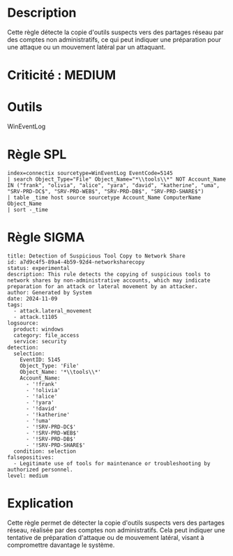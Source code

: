 # Description

Cette règle détecte la copie d'outils suspects vers des partages réseau par des comptes non administratifs, ce qui peut indiquer une préparation pour une attaque ou un mouvement latéral par un attaquant.

# Criticité : **MEDIUM**

# Outils

WinEventLog

# Règle SPL

```
index=connectix sourcetype=WinEventLog EventCode=5145
| search Object_Type="File" Object_Name="*\\tools\\*" NOT Account_Name IN ("frank", "olivia", "alice", "yara", "david", "katherine", "uma", "SRV-PRD-DC$", "SRV-PRD-WEB$", "SRV-PRD-DB$", "SRV-PRD-SHARE$")
| table _time host source sourcetype Account_Name ComputerName Object_Name
| sort -_time
```

# Règle SIGMA

```
title: Detection of Suspicious Tool Copy to Network Share
id: a7d9c4f5-89a4-4b59-92d4-networksharecopy
status: experimental
description: This rule detects the copying of suspicious tools to network shares by non-administrative accounts, which may indicate preparation for an attack or lateral movement by an attacker.
author: Generated by System
date: 2024-11-09
tags:
  - attack.lateral_movement
  - attack.t1105
logsource:
  product: windows
  category: file_access
  service: security
detection:
  selection:
    EventID: 5145
    Object_Type: 'File'
    Object_Name: '*\\tools\\*'
    Account_Name:
      - '!frank'
      - '!olivia'
      - '!alice'
      - '!yara'
      - '!david'
      - '!katherine'
      - '!uma'
      - '!SRV-PRD-DC$'
      - '!SRV-PRD-WEB$'
      - '!SRV-PRD-DB$'
      - '!SRV-PRD-SHARE$'
  condition: selection
falsepositives:
  - Legitimate use of tools for maintenance or troubleshooting by authorized personnel.
level: medium
```

# Explication

Cette règle permet de détecter la copie d'outils suspects vers des partages réseau, réalisée par des comptes non administratifs. Cela peut indiquer une tentative de préparation d'attaque ou de mouvement latéral, visant à compromettre davantage le système.